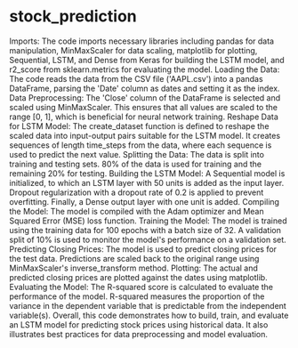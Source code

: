 # stock_prediction
Imports:
The code imports necessary libraries including pandas for data manipulation, MinMaxScaler for data scaling, matplotlib for plotting, Sequential, LSTM, and Dense from Keras for building the LSTM model, and r2_score from sklearn.metrics for evaluating the model.
Loading the Data:
The code reads the data from the CSV file ('AAPL.csv') into a pandas DataFrame, parsing the 'Date' column as dates and setting it as the index.
Data Preprocessing:
The 'Close' column of the DataFrame is selected and scaled using MinMaxScaler. This ensures that all values are scaled to the range [0, 1], which is beneficial for neural network training.
Reshape Data for LSTM Model:
The create_dataset function is defined to reshape the scaled data into input-output pairs suitable for the LSTM model. It creates sequences of length time_steps from the data, where each sequence is used to predict the next value.
Splitting the Data:
The data is split into training and testing sets. 80% of the data is used for training and the remaining 20% for testing.
Building the LSTM Model:
A Sequential model is initialized, to which an LSTM layer with 50 units is added as the input layer. Dropout regularization with a dropout rate of 0.2 is applied to prevent overfitting. Finally, a Dense output layer with one unit is added.
Compiling the Model:
The model is compiled with the Adam optimizer and Mean Squared Error (MSE) loss function.
Training the Model:
The model is trained using the training data for 100 epochs with a batch size of 32. A validation split of 10% is used to monitor the model's performance on a validation set.
Predicting Closing Prices:
The model is used to predict closing prices for the test data. Predictions are scaled back to the original range using MinMaxScaler's inverse_transform method.
Plotting:
The actual and predicted closing prices are plotted against the dates using matplotlib.
Evaluating the Model:
The R-squared score is calculated to evaluate the performance of the model. R-squared measures the proportion of the variance in the dependent variable that is predictable from the independent variable(s).
Overall, this code demonstrates how to build, train, and evaluate an LSTM model for predicting stock prices using historical data. It also illustrates best practices for data preprocessing and model evaluation.
